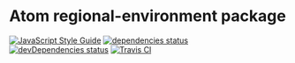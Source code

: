 # Atom regional-environment package
[![JavaScript Style Guide](https://img.shields.io/badge/code%20style-standard-brightgreen.svg)](http://standardjs.com/)
[![dependencies status](https://david-dm.org/regional-environment/atom-package.svg)](https://david-dm.org/regional-environment/atom-package#info=dependencies)
[![devDependencies status](https://david-dm.org/regional-environment/atom-package/dev-status.svg)](https://david-dm.org/regional-environment/atom-package#info=devDependencies)
[![Travis CI](https://travis-ci.org/regional-environment/atom-package.svg?branch=master)](https://travis-ci.org/regional-environment/atom-package)
